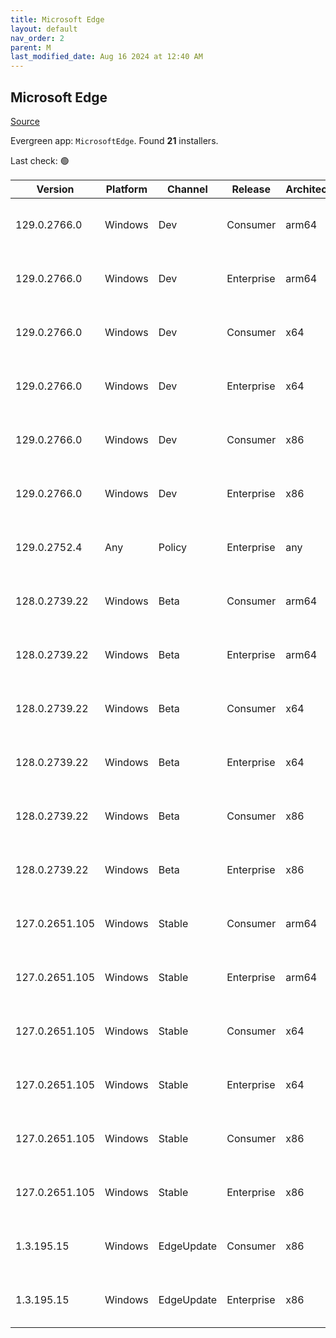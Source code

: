 ```yaml
---
title: Microsoft Edge
layout: default
nav_order: 2
parent: M
last_modified_date: Aug 16 2024 at 12:40 AM
---
```


## Microsoft Edge

[Source](https://www.microsoft.com/edge)

Evergreen app: `MicrosoftEdge`. Found **21** installers.

Last check: 🟢

| Version        | Platform | Channel    | Release    | Architecture | Hash                                                             | URI                                                                                                                                                                                                                                                                                                                      |
| -------------- | -------- | ---------- | ---------- | ------------ | ---------------------------------------------------------------- | ------------------------------------------------------------------------------------------------------------------------------------------------------------------------------------------------------------------------------------------------------------------------------------------------------------------------ |
| 129.0.2766.0   | Windows  | Dev        | Consumer   | arm64        | B60EB56795FD724C88FC1063A76D8C583C267BEDBDD7BD355B1C406E3C11169A | [https://msedge.sf.dl.delivery.mp.microsoft.com/filestreamingservice/files/28bd3a42-d811-4427-bb03-7ad950428ac6/MicrosoftEdgeDevEnterpriseARM64.msi](https://msedge.sf.dl.delivery.mp.microsoft.com/filestreamingservice/files/28bd3a42-d811-4427-bb03-7ad950428ac6/MicrosoftEdgeDevEnterpriseARM64.msi)                 |
| 129.0.2766.0   | Windows  | Dev        | Enterprise | arm64        | B60EB56795FD724C88FC1063A76D8C583C267BEDBDD7BD355B1C406E3C11169A | [https://msedge.sf.dl.delivery.mp.microsoft.com/filestreamingservice/files/28bd3a42-d811-4427-bb03-7ad950428ac6/MicrosoftEdgeDevEnterpriseARM64.msi](https://msedge.sf.dl.delivery.mp.microsoft.com/filestreamingservice/files/28bd3a42-d811-4427-bb03-7ad950428ac6/MicrosoftEdgeDevEnterpriseARM64.msi)                 |
| 129.0.2766.0   | Windows  | Dev        | Consumer   | x64          | 66E5D94BEBE8ED015C0632197F09F3FFD2D5430999B6BE565B07A73FF1D00654 | [https://msedge.sf.dl.delivery.mp.microsoft.com/filestreamingservice/files/f22d33d1-45ca-4f79-88d7-56c90e14c167/MicrosoftEdgeDevEnterpriseX64.msi](https://msedge.sf.dl.delivery.mp.microsoft.com/filestreamingservice/files/f22d33d1-45ca-4f79-88d7-56c90e14c167/MicrosoftEdgeDevEnterpriseX64.msi)                     |
| 129.0.2766.0   | Windows  | Dev        | Enterprise | x64          | 66E5D94BEBE8ED015C0632197F09F3FFD2D5430999B6BE565B07A73FF1D00654 | [https://msedge.sf.dl.delivery.mp.microsoft.com/filestreamingservice/files/f22d33d1-45ca-4f79-88d7-56c90e14c167/MicrosoftEdgeDevEnterpriseX64.msi](https://msedge.sf.dl.delivery.mp.microsoft.com/filestreamingservice/files/f22d33d1-45ca-4f79-88d7-56c90e14c167/MicrosoftEdgeDevEnterpriseX64.msi)                     |
| 129.0.2766.0   | Windows  | Dev        | Consumer   | x86          | F2B981D3DE4D522379655E15133378D6659F636B31204AABBDC4BAD230C18D90 | [https://msedge.sf.dl.delivery.mp.microsoft.com/filestreamingservice/files/2f5d6ad4-916f-4bfd-9e81-7f2dc6d02eb2/MicrosoftEdgeDevEnterpriseX86.msi](https://msedge.sf.dl.delivery.mp.microsoft.com/filestreamingservice/files/2f5d6ad4-916f-4bfd-9e81-7f2dc6d02eb2/MicrosoftEdgeDevEnterpriseX86.msi)                     |
| 129.0.2766.0   | Windows  | Dev        | Enterprise | x86          | F2B981D3DE4D522379655E15133378D6659F636B31204AABBDC4BAD230C18D90 | [https://msedge.sf.dl.delivery.mp.microsoft.com/filestreamingservice/files/2f5d6ad4-916f-4bfd-9e81-7f2dc6d02eb2/MicrosoftEdgeDevEnterpriseX86.msi](https://msedge.sf.dl.delivery.mp.microsoft.com/filestreamingservice/files/2f5d6ad4-916f-4bfd-9e81-7f2dc6d02eb2/MicrosoftEdgeDevEnterpriseX86.msi)                     |
| 129.0.2752.4   | Any      | Policy     | Enterprise | any          | 95DE9465E4901E5A95A2E53F6CE043ED915171608A69F49953F05D606197E4D5 | [https://msedge.sf.dl.delivery.mp.microsoft.com/filestreamingservice/files/c0100825-ce57-4728-8548-8bbe20856945/MicrosoftEdgePolicyTemplates.cab](https://msedge.sf.dl.delivery.mp.microsoft.com/filestreamingservice/files/c0100825-ce57-4728-8548-8bbe20856945/MicrosoftEdgePolicyTemplates.cab)                       |
| 128.0.2739.22  | Windows  | Beta       | Consumer   | arm64        | E5176A841640C2CEC003DCBC56A576793A4CC794DFA756C130FC413B53FB5F75 | [https://msedge.sf.dl.delivery.mp.microsoft.com/filestreamingservice/files/1543fff5-56d2-4828-91ea-513e12457bee/MicrosoftEdgeBetaEnterpriseARM64.msi](https://msedge.sf.dl.delivery.mp.microsoft.com/filestreamingservice/files/1543fff5-56d2-4828-91ea-513e12457bee/MicrosoftEdgeBetaEnterpriseARM64.msi)               |
| 128.0.2739.22  | Windows  | Beta       | Enterprise | arm64        | E5176A841640C2CEC003DCBC56A576793A4CC794DFA756C130FC413B53FB5F75 | [https://msedge.sf.dl.delivery.mp.microsoft.com/filestreamingservice/files/1543fff5-56d2-4828-91ea-513e12457bee/MicrosoftEdgeBetaEnterpriseARM64.msi](https://msedge.sf.dl.delivery.mp.microsoft.com/filestreamingservice/files/1543fff5-56d2-4828-91ea-513e12457bee/MicrosoftEdgeBetaEnterpriseARM64.msi)               |
| 128.0.2739.22  | Windows  | Beta       | Consumer   | x64          | 3970A2B82460B6CAC9E6F0479900111701BD63E7C0B7A31887B9BFC926CA394B | [https://msedge.sf.dl.delivery.mp.microsoft.com/filestreamingservice/files/b29afae4-47a8-44e0-9dc8-36def09f5209/MicrosoftEdgeBetaEnterpriseX64.msi](https://msedge.sf.dl.delivery.mp.microsoft.com/filestreamingservice/files/b29afae4-47a8-44e0-9dc8-36def09f5209/MicrosoftEdgeBetaEnterpriseX64.msi)                   |
| 128.0.2739.22  | Windows  | Beta       | Enterprise | x64          | 3970A2B82460B6CAC9E6F0479900111701BD63E7C0B7A31887B9BFC926CA394B | [https://msedge.sf.dl.delivery.mp.microsoft.com/filestreamingservice/files/b29afae4-47a8-44e0-9dc8-36def09f5209/MicrosoftEdgeBetaEnterpriseX64.msi](https://msedge.sf.dl.delivery.mp.microsoft.com/filestreamingservice/files/b29afae4-47a8-44e0-9dc8-36def09f5209/MicrosoftEdgeBetaEnterpriseX64.msi)                   |
| 128.0.2739.22  | Windows  | Beta       | Consumer   | x86          | 6AF6E58CD96D71098D2540304332783F97F04070913D7B0FCF3758167CB9C6EE | [https://msedge.sf.dl.delivery.mp.microsoft.com/filestreamingservice/files/674cf569-ebee-4541-92f9-58554b9bb377/MicrosoftEdgeBetaEnterpriseX86.msi](https://msedge.sf.dl.delivery.mp.microsoft.com/filestreamingservice/files/674cf569-ebee-4541-92f9-58554b9bb377/MicrosoftEdgeBetaEnterpriseX86.msi)                   |
| 128.0.2739.22  | Windows  | Beta       | Enterprise | x86          | 6AF6E58CD96D71098D2540304332783F97F04070913D7B0FCF3758167CB9C6EE | [https://msedge.sf.dl.delivery.mp.microsoft.com/filestreamingservice/files/674cf569-ebee-4541-92f9-58554b9bb377/MicrosoftEdgeBetaEnterpriseX86.msi](https://msedge.sf.dl.delivery.mp.microsoft.com/filestreamingservice/files/674cf569-ebee-4541-92f9-58554b9bb377/MicrosoftEdgeBetaEnterpriseX86.msi)                   |
| 127.0.2651.105 | Windows  | Stable     | Consumer   | arm64        | EBA779D42330A01AD691C3A761BA0D1860B5580B8A3459C2279381BE21B9469B | [https://msedge.sf.dl.delivery.mp.microsoft.com/filestreamingservice/files/be523707-8f89-43a2-bf20-b3a3b1791d4a/MicrosoftEdgeEnterpriseARM64.msi](https://msedge.sf.dl.delivery.mp.microsoft.com/filestreamingservice/files/be523707-8f89-43a2-bf20-b3a3b1791d4a/MicrosoftEdgeEnterpriseARM64.msi)                       |
| 127.0.2651.105 | Windows  | Stable     | Enterprise | arm64        | EBA779D42330A01AD691C3A761BA0D1860B5580B8A3459C2279381BE21B9469B | [https://msedge.sf.dl.delivery.mp.microsoft.com/filestreamingservice/files/be523707-8f89-43a2-bf20-b3a3b1791d4a/MicrosoftEdgeEnterpriseARM64.msi](https://msedge.sf.dl.delivery.mp.microsoft.com/filestreamingservice/files/be523707-8f89-43a2-bf20-b3a3b1791d4a/MicrosoftEdgeEnterpriseARM64.msi)                       |
| 127.0.2651.105 | Windows  | Stable     | Consumer   | x64          | 53C232064D4A296F63A524DB2247F923E058DD7A102AD2B32767CD77A7F77453 | [https://msedge.sf.dl.delivery.mp.microsoft.com/filestreamingservice/files/8726d95e-f92e-406a-82d7-614b0900aabb/MicrosoftEdgeEnterpriseX64.msi](https://msedge.sf.dl.delivery.mp.microsoft.com/filestreamingservice/files/8726d95e-f92e-406a-82d7-614b0900aabb/MicrosoftEdgeEnterpriseX64.msi)                           |
| 127.0.2651.105 | Windows  | Stable     | Enterprise | x64          | 53C232064D4A296F63A524DB2247F923E058DD7A102AD2B32767CD77A7F77453 | [https://msedge.sf.dl.delivery.mp.microsoft.com/filestreamingservice/files/8726d95e-f92e-406a-82d7-614b0900aabb/MicrosoftEdgeEnterpriseX64.msi](https://msedge.sf.dl.delivery.mp.microsoft.com/filestreamingservice/files/8726d95e-f92e-406a-82d7-614b0900aabb/MicrosoftEdgeEnterpriseX64.msi)                           |
| 127.0.2651.105 | Windows  | Stable     | Consumer   | x86          | C1C1678CB215136E92C61372B00395D5EFC94C3B80E7CFDC4037D3C3D0C63FA2 | [https://msedge.sf.dl.delivery.mp.microsoft.com/filestreamingservice/files/908301b7-287b-4dc2-b2ae-72a28615dd54/MicrosoftEdgeEnterpriseX86.msi](https://msedge.sf.dl.delivery.mp.microsoft.com/filestreamingservice/files/908301b7-287b-4dc2-b2ae-72a28615dd54/MicrosoftEdgeEnterpriseX86.msi)                           |
| 127.0.2651.105 | Windows  | Stable     | Enterprise | x86          | C1C1678CB215136E92C61372B00395D5EFC94C3B80E7CFDC4037D3C3D0C63FA2 | [https://msedge.sf.dl.delivery.mp.microsoft.com/filestreamingservice/files/908301b7-287b-4dc2-b2ae-72a28615dd54/MicrosoftEdgeEnterpriseX86.msi](https://msedge.sf.dl.delivery.mp.microsoft.com/filestreamingservice/files/908301b7-287b-4dc2-b2ae-72a28615dd54/MicrosoftEdgeEnterpriseX86.msi)                           |
| 1.3.195.15     | Windows  | EdgeUpdate | Consumer   | x86          | 91F0DEEC7D7319E57477B74A7A5F4D17C15EB2924B53E05A5998D67ECC8201F2 | [https://msedge.sf.dl.delivery.mp.microsoft.com/filestreamingservice/files/932857a7-3fd2-460a-98b9-8625069e5697/MicrosoftEdgeUpdateSetup_X86_1.3.195.15.exe](https://msedge.sf.dl.delivery.mp.microsoft.com/filestreamingservice/files/932857a7-3fd2-460a-98b9-8625069e5697/MicrosoftEdgeUpdateSetup_X86_1.3.195.15.exe) |
| 1.3.195.15     | Windows  | EdgeUpdate | Enterprise | x86          | 91F0DEEC7D7319E57477B74A7A5F4D17C15EB2924B53E05A5998D67ECC8201F2 | [https://msedge.sf.dl.delivery.mp.microsoft.com/filestreamingservice/files/932857a7-3fd2-460a-98b9-8625069e5697/MicrosoftEdgeUpdateSetup_X86_1.3.195.15.exe](https://msedge.sf.dl.delivery.mp.microsoft.com/filestreamingservice/files/932857a7-3fd2-460a-98b9-8625069e5697/MicrosoftEdgeUpdateSetup_X86_1.3.195.15.exe) |
